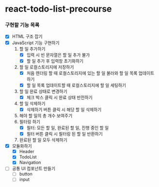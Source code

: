 # react-todo-list-precourse

### 구현할 기능 목록

- [x] HTML 구조 잡기
- [x] JavaScript 기능 구현하기
  1. 할 일 추가하기
     - [x] 입력 시 빈 문자열은 할 일 추가 불가
     - [x] 할 일 추가 후 입력창 초기화하기
  2. 할 일 로컬스토리지에 저장하기
     - [x] 처음 렌더링 할 때 로컬스토리지에 있는 할 일 불러와 할 일 목록 업데이트 하기
     - [x] 할 일 목록 업데이트할 때 로컬스토리지에 할 일 세팅하기
  3. 할 일 완료 상태로 변경하기
     - [x] 체크 박스 클릭 시 완료 상태 반전하기
  4. 할 일 삭제하기
     - [x] 삭제하기 버튼 클릭 시 해당 할 일 삭제하기
  5. 해야 할 일의 총 개수 보여주기
  6. 필터링 하기
     - [x] 필터: 모든 할 일, 완료된 할 일, 진행 중인 할 일
     - [x] 필터 버튼 클릭 시 필터링 된 할 일 반환하기
  7. 완료된 할 일 모두 삭제하기
- [x] 모듈화하기
  - [x] Header
  - [x] TodoList
  - [x] Navigation
- [ ] 공통 UI 컴포넌트 만들기
  - [ ] button
  - [ ] input
